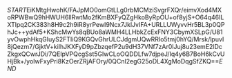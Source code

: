 $START$EiKMtgHwohK/FAJpMO0omGtLLg0rbMCMziSvgrFXQr/eimvXod4MXoRPWBwQ9hHWUH6llRwtMo2fKmBXFyQZgHkoByRpOU+of8yjS+O64q46ILXTlpq2CK383h8H9c2h9iR8yrPewI9Ncx7JklJvIFA+URLLUWyvvHr5BL3p0QPhJc++ydAf5+KShcMwYs8qBUo8aWMH4LLHbkZcExFNY3CbymXSLpG/U81yvOwphHkqGIuyS2FTIiQ9KGQvGhrULCJdgmUQwRRIo5tmj0hYQ/Mrsk/lpuvI8jQezm7/GjktV+kilhJKXFyD9pZbzqefP2u9dH37VNf7zAr0lJuj8u23emE2lDcZkgxQCwrJDi/7QEIpVPQcgSst5GlwCLoOQDDLfw7djpeJ/Iq4y6B7BoH6kCvUHjBk+/yoIwFxyPri8KzOerZRjAFOry/0QCnl2egG25oDL4XgMoDqgSfZKQ==$END$